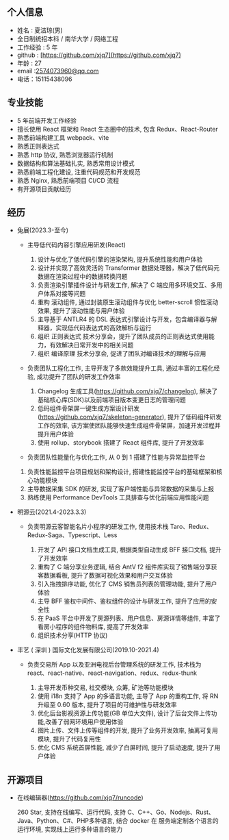 ## 个人信息

- 姓名 : 夏洁琼(男)
- 全日制统招本科 / 南华大学 / 网络工程
- 工作经验 : 5 年
- github : [https://github.com/xjq7](https://github.com/xjq7)
- 年龄 : 27
- email :2574073960@qq.com
- 电话：15115438096

## 专业技能

- 5 年前端开发工作经验
- 擅长使用 React 框架和 React 生态圈中的技术, 包含 Redux、React-Router
- 熟悉前端构建工具 webpack、vite
- 熟悉正则表达式
- 熟悉 http 协议, 熟悉浏览器运行机制
- 数据结构和算法基础扎实, 熟悉常用设计模式
- 熟悉前端工程化建设, 注重代码规范和开发规范
- 熟悉 Nginx, 熟悉前端项目 CI/CD 流程
- 有开源项目贡献经历

## 经历

- 兔展(2023.3-至今)

  - 主导低代码内容引擎应用研发(React)

    1. 设计与优化了低代码引擎的渲染架构, 提升系统性能和用户体验
    2. 设计并实现了高效灵活的 Transformer 数据处理器，解决了低代码元数据在渲染过程中的数据转换问题
    3. 负责渲染引擎插件设计与研发工作, 解决了 C 端应用多环境交互、多用户体系对接等问题
    4. 重构 滚动组件, 通过封装原生滚动组件与优化 better-scroll 惯性滚动效果, 提升了滚动性能与用户体验
    5. 主导基于 ANTLR4 的 DSL 表达式引擎设计与开发，包含编译器与解释器，实现低代码表达式的高效解析与运行
    6. 组织 正则表达式 技术分享会，提升了团队成员的正则表达式使用能力，有效解决日常开发中的相关问题
    7. 组织 编译原理 技术分享会, 促进了团队对编译技术的理解与应用

  - 负责团队工程化工作, 主导开发了多款效能提升工具, 通过丰富的工程化经验, 成功提升了团队的研发工作效率

    1. Changelog 生成工具(https://github.com/xjq7/changelog), 解决了基础核心库(SDK)以及前端项目版本变更日志的管理问题
    2. 低码组件骨架屏一键生成方案设计研发(https://github.com/xjq7/skeleton-generator), 提升了低码组件研发工作的效率, 该方案使团队能够快速生成组件骨架屏，加速开发过程并提升用户体验
    3. 使用 rollup、storybook 搭建了 React 组件库, 提升了开发效率

  - 负责团队性能量化与优化工作, 从 0 到 1 搭建了性能与异常监控平台

  1. 负责性能监控平台项目规划和架构设计, 搭建性能监控平台的基础框架和核心功能模块
  2. 主导数据采集 SDK 的研发, 实现了客户端性能与异常数据的采集与上报
  3. 熟练使用 Performance DevTools 工具排查与优化前端应用性能问题

- 明源云(2021.4-2023.3.3)

  - 负责明源云客智能名片小程序的研发工作, 使用技术栈 Taro、Redux、Redux-Saga、Typescript、Less

    1. 开发了 API 接口文档生成工具, 根据类型自动生成 BFF 接口文档, 提升了开发效率
    2. 重构了 C 端分享业务逻辑, 结合 AntV f2 组件库实现了销售端分享获客数据看板, 提升了数据可视化效果和用户交互体验
    3. 引入拖拽排序功能, 优化了 CMS 销售员列表的管理功能, 提升了用户体验
    4. 主导 BFF 鉴权中间件、鉴权组件的设计与研发工作, 提升了应用的安全性
    5. 在 PaaS 平台中开发了房源列表、用户信息、房源详情等组件, 丰富了看房小程序的组件物料库, 提高了开发效率
    6. 组织技术分享(HTTP 协议)

- 丰艺 ( 深圳 ) 国际文化发展有限公司(2019.10-2021.4)

  - 负责交易所 App 以及亚洲电视后台管理系统的研发工作, 技术栈为 react、react-native、react-navigation、redux、redux-thunk

    1.  主导开发币种交易, 社交模块, 众筹, 矿池等功能模块
    2.  使用 i18n 支持了 App 的多语言功能, 主导了 App 的重构工作, 将 RN 升级至 0.60 版本, 提升了项目的可维护性与研发效率
    3.  优化后台影视资源上传功能(GB 单位大文件), 设计了后台文件上传功能,改善了弱网环境用户使用体验
    4.  图片上传、文件上传等组件的开发, 提升了业务开发效率, 抽离可复用模块, 提升了代码复用性
    5.  优化 CMS 系统首屏性能, 减少了白屏时间, 提升了启动速度, 提升了用户体验

## 开源项目

- 在线编辑器(https://github.com/xjq7/runcode)

  260 Star, 支持在线编写、运行代码, 支持 C、C++、Go、Nodejs、Rust、Java、Python、C#、PHP多种语言, 结合 docker 在 服务端定制各个语言的运行环境, 实现线上运行多种语言的能力

